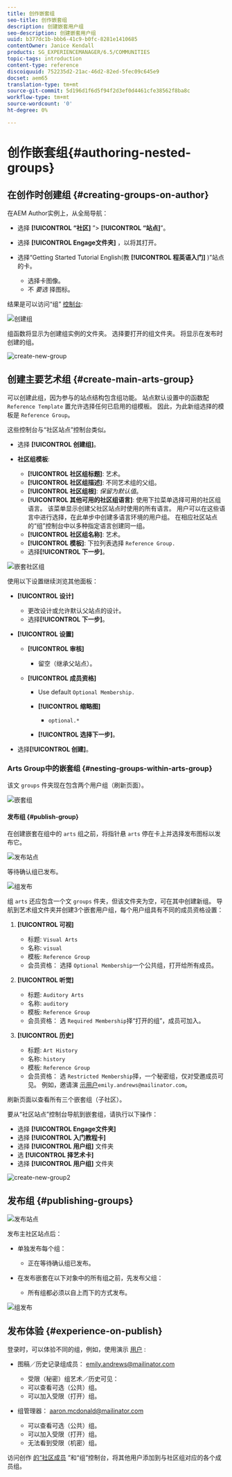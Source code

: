 ```yaml
---
title: 创作嵌套组
seo-title: 创作嵌套组
description: 创建嵌套用户组
seo-description: 创建嵌套用户组
uuid: b377dc1b-bbb6-41c9-b0fc-8281e1410685
contentOwner: Janice Kendall
products: SG_EXPERIENCEMANAGER/6.5/COMMUNITIES
topic-tags: introduction
content-type: reference
discoiquuid: 752235d2-21ac-46d2-82ed-5fec09c645e9
docset: aem65
translation-type: tm+mt
source-git-commit: 5d196d1f6d5f94f2d3ef0d4461cfe38562f8ba8c
workflow-type: tm+mt
source-wordcount: '0'
ht-degree: 0%

---
```



# 创作嵌套组{#authoring-nested-groups}

## 在创作时创建组 {#creating-groups-on-author}

在AEM Author实例上，从全局导航：

* 选择 **[!UICONTROL “社区]** ”> **[!UICONTROL “站点]**”。
* 选择 **[!UICONTROL Engage文件夹]** ，以将其打开。
* 选择“Getting Started Tutorial English(教 **[!UICONTROL 程英语入门]** )”站点的卡。

   * 选择卡图像。
   * 不 *要选* 择图标。

结果是可以访问“组” [控制台](/help/communities/groups.md):

![创建组](assets/create-group.png)

组函数将显示为创建组实例的文件夹。 选择要打开的组文件夹。 将显示在发布时创建的组。

![create-new-group](assets/create-new-group.png)

## 创建主要艺术组 {#create-main-arts-group}

可以创建此组，因为参与的站点结构包含组功能。 站点默认设置中的函数配 `Reference Template` 置允许选择任何已启用的组模板。 因此，为此新组选择的模板是 `Reference Group`。

这些控制台与“社区站点”控制台类似。

* 选择 **[!UICONTROL 创建组]**。

* **社区组模板**:

   * **[!UICONTROL 社区组标题]**: 艺术。
   * **[!UICONTROL 社区组描述]**: 不同艺术组的父组。
   * **[!UICONTROL 社区组根]**: *保留为默认值*。
   * **[!UICONTROL 其他可用的社区组语言]**: 使用下拉菜单选择可用的社区组语言。 该菜单显示创建父社区站点时使用的所有语言。 用户可以在这些语言中进行选择，在此单步中创建多语言环境的用户组。 在相应社区站点的“组”控制台中以多种指定语言创建同一组。
   * **[!UICONTROL 社区组名称]**: 艺术。
   * **[!UICONTROL 模板]**: 下拉列表选择 `Reference Group.`
   * 选择&#x200B;**[!UICONTROL 下一步]**。

![嵌套社区组](assets/parent-to-nestedgroup.png)

使用以下设置继续浏览其他面板：

* **[!UICONTROL 设计]**

   * 更改设计或允许默认父站点的设计。
   * 选择&#x200B;**[!UICONTROL 下一步]**。

* **[!UICONTROL 设置]**

   * **[!UICONTROL 审核]**

      * 留空（继承父站点）。
   * **[!UICONTROL 成员资格]**

      * Use default `Optional Membership.`

      * **[!UICONTROL 缩略图]**
         * `optional.*`
      * **[!UICONTROL 选择下一步]**。



* 选择&#x200B;**[!UICONTROL 创建]**。

### Arts Group中的嵌套组 {#nesting-groups-within-arts-group}

该文 `groups` 件夹现在包含两个用户组（刷新页面）。

![嵌套组](assets/create-community-group.png)

#### 发布组 {#publish-group}

在创建嵌套在组中的 `arts` 组之前，将指针悬 `arts` 停在卡上并选择发布图标以发布它。

![发布站点](assets/publish-site.png)

等待确认组已发布。

![组发布](assets/group-published.png)

组 `arts` 还应包含一个文 `groups` 件夹，但该文件夹为空，可在其中创建新组。 导航到艺术组文件夹并创建3个嵌套用户组，每个用户组具有不同的成员资格设置：

1. **[!UICONTROL 可视]**

   * 标题: `Visual Arts`
   * 名称: `visual`
   * 模板: `Reference Group`
   * 会员资格： 选择 `Optional Membership`一个公共组，打开给所有成员。

1. **[!UICONTROL 听觉]**

   * 标题: `Auditory Arts`
   * 名称: `auditory`
   * 模板: `Reference Group`
   * 会员资格： 选 `Required Membership`择“打开的组”，成员可加入。

1. **[!UICONTROL 历史]**

   * 标题: `Art History`
   * 名称: `history`
   * 模板: `Reference Group`
   * 会员资格： 选 `Restricted Membership`择，一个秘密组，仅对受邀成员可见。 例如，邀请演 [示用户](/help/communities/tutorials.md#demo-users)`emily.andrews@mailinator.com`。

刷新页面以查看所有三个嵌套组（子社区）。

要从“社区站点”控制台导航到嵌套组，请执行以下操作：

* 选择 **[!UICONTROL Engage文件夹]**
* 选择 **[!UICONTROL 入门教程卡]**
* 选择 **[!UICONTROL 用户组]** 文件夹
* 选 **[!UICONTROL 择艺术卡]**
* 选择 **[!UICONTROL 用户组]** 文件夹

![create-new-group2](assets/create-new-group2.png)

## 发布组 {#publishing-groups}

![发布站点](assets/publish-site.png)

发布主社区站点后：

* 单独发布每个组：

   * 正在等待确认组已发布。

* 在发布嵌套在以下对象中的所有组之前，先发布父组：

   * 所有组都必须以自上而下的方式发布。

![组发布](assets/group-published.png)

## 发布体验 {#experience-on-publish}

登录时，可以体验不同的组，例如，使用演示 [用户](/help/communities/tutorials.md#demo-users) :

* 图稿／历史记录组成员： emily.andrews@mailinator.com
   * 受限（秘密）组艺术／历史可见：
   * 可以查看可选（公共）组。
   * 可以加入受限（打开）组。

* 组管理器： aaron.mcdonald@mailinator.com

   * 可以查看可选（公共）组。
   * 可以加入受限（打开）组。
   * 无法看到受限（机密）组。

访问创作 [的“社区成员](/help/communities/members.md) ”和“组”控制台，将其他用户添加到与社区组对应的各个成员组。

